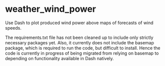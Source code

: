 # weather_wind_power
Use Dash to plot produced wind power above maps of forecasts of wind speeds.

The requirements.txt file has not been cleaned up to include only strictly necessary packages yet. Also, it currently does not include the basemap package, which is required to run the code, but difficult to install. Hence the code is currently in progress of being migrated from relying on basemap to depending on functionality available in Dash natively.

